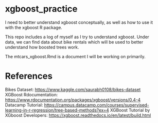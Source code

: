 # xgboost_practice
I need to better understand xgboost conceptually, as well as how to use it with the xgboost R package.

This repo includes a log of myself as I try to understand xgboost. Under data, we can find data about bike rentals which will be used to better understand how boosted trees work. 

The mtcars_xgboost.Rmd is a document I will be working on primarily. 

# References
Bikes Dataset: https://www.kaggle.com/saurabh0108/bikes-dataset
XGBoost Rdocumentation: https://www.rdocumentation.org/packages/xgboost/versions/0.4-4
Datacamp Tutorial: https://campus.datacamp.com/courses/supervised-learning-in-r-regression/tree-based-methods?ex=4
XGBoost Tutorial by XGboost Developers: https://xgboost.readthedocs.io/en/latest/build.html
